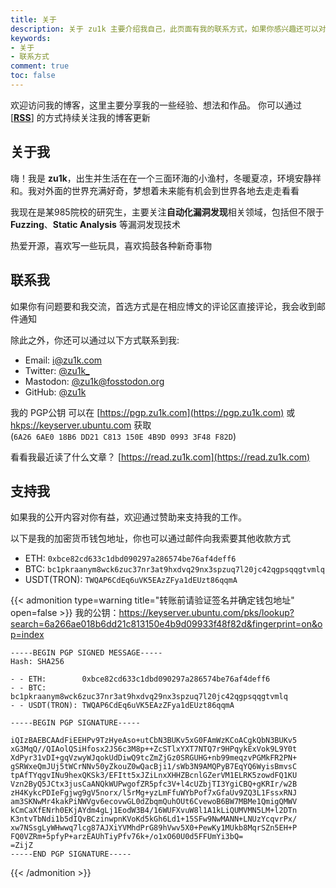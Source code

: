 ```yaml
---
title: 关于
description: 关于 zu1k 主要介绍我自己，此页面有我的联系方式，如果你感兴趣还可以对我进行打赏
keywords:
- 关于
- 联系方式
comment: true
toc: false
---
```


欢迎访问我的博客，这里主要分享我的一些经验、想法和作品。
你可以通过 [[**RSS**]](https://zu1k.com/rss.xml) 的方式持续关注我的博客更新

## 关于我

嗨！我是 **zu1k**，出生并生活在在一个三面环海的小渔村，冬暖夏凉，环境安静祥和。我对外面的世界充满好奇，梦想着未来能有机会到世界各地去走走看看

我现在是某985院校的研究生，主要关注**自动化漏洞发现**相关领域，包括但不限于 **Fuzzing**、**Static Analysis** 等漏洞发现技术

热爱开源，喜欢写一些玩具，喜欢捣鼓各种新奇事物

## 联系我

如果你有问题要和我交流，首选方式是在相应博文的评论区直接评论，我会收到邮件通知

除此之外，你还可以通过以下方式联系到我:

- Email: [i@zu1k.com](mailto:i@zu1k.com)
- Twitter: [@zu1k_](https://twitter.com/zu1k_)
- Mastodon: [@zu1k@fosstodon.org](https://fosstodon.org/@zu1k)
- GitHub: [@zu1k](https://github.com/zu1k)

我的 PGP公钥 可以在 [https://pgp.zu1k.com](https://pgp.zu1k.com) 或 [hkps://keyserver.ubuntu.com](https://keyserver.ubuntu.com/pks/lookup?op=get&search=0x6A266AE018B6DD21C813150E4B9D09933F48F82D) 获取  
(`6A26 6AE0 18B6 DD21 C813 150E 4B9D 0993 3F48 F82D`)

看看我最近读了什么文章？ [https://read.zu1k.com](https://read.zu1k.com)

## 支持我

如果我的公开内容对你有益，欢迎通过赞助来支持我的工作。

以下是我的加密货币钱包地址，你也可以通过邮件向我索要其他收款方式

- ETH: `0xbce82cd633c1dbd090297a286574be76af4deff6`
- BTC: `bc1pkraanym8wck6zuc37nr3at9hxdvq29nx3spzuq7l20jc42qgpsqqgtvmlq`
- USDT(TRON): `TWQAP6CdEq6uVK5EAzZFya1dEUzt86qqmA`

{{< admonition type=warning title="转账前请验证签名并确定钱包地址" open=false >}}
我的公钥：https://keyserver.ubuntu.com/pks/lookup?search=6a266ae018b6dd21c813150e4b9d09933f48f82d&fingerprint=on&op=index

```
-----BEGIN PGP SIGNED MESSAGE-----
Hash: SHA256

- - ETH:        0xbce82cd633c1dbd090297a286574be76af4deff6
- - BTC:        bc1pkraanym8wck6zuc37nr3at9hxdvq29nx3spzuq7l20jc42qgpsqqgtvmlq
- - USDT(TRON): TWQAP6CdEq6uVK5EAzZFya1dEUzt86qqmA

-----BEGIN PGP SIGNATURE-----

iQIzBAEBCAAdFiEEHPv9TzHyeAso+utCbN3BUKv5xG0FAmWzKCoACgkQbN3BUKv5
xG3MqQ//QIAolQSiHfosx2JS6c3M8p++ZcSTlxYXT7NTQ7r9HPqykExVok9L9Y0t
XdPyr31vDI+gqVzwyWJqokUdDiwQ9tcZmZjGz0SRGUHG+nb99meqzvPGMkFR2PN+
gSRWxeQmJUj5tWCrNNv50yZkouZ0wQacBji1/sWb3N9AMQPyB7EqYQ6WyisBmvsC
tpAfTYqgvINu9hexQKSk3/EFItt5xJZiLnxXHHZBcnlGZerVM1ELRK5zowdFQ1KU
Vzn2ByQ5JCtx3jusCaANQkWUPwgofZR5pfc3V+l4cUZbjTI3YgiCBQ+gKRIr/w2B
zH4KykcPDIeFgjwg9gV5norx/l5rMg+yzLmFfuWYbPof7xGfaUv9ZQ3L1FssxRNJ
am3SKNwMr4kakPiNWVgv6ecovwGL0dZbqmQuhOUt6CvewoB6BW7MBMe1QmigQMWV
kCmCaXfENrh0EKjAYdm4gLj1EodW3B4/16WUFXvuW8l1A1kLiQUMVMN5LM+l2DTn
K3ntvTbNdi1b5dIQvBCzinwpnKVoKd5kGh6Ld1+15SFw9NwMANN+LNUzYcqvrPx/
xw7NSsgLyWHwwq7lcg87AJXiYVMhdPrG89hVwv5X0+PewKy1MUkb8MqrSZn5EH+P
FQ0VZRm+5pfyP+arzEAUhTiyPfv76k+/o1xO60U0d5FFUmYi3bQ=
=ZijZ
-----END PGP SIGNATURE-----
```
{{< /admonition >}}
